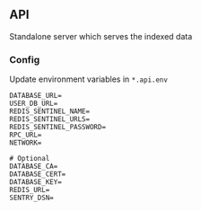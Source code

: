 ## API

Standalone server which serves the indexed data

### Config

Update environment variables in `*.api.env`

```
DATABASE_URL=
USER_DB_URL=
REDIS_SENTINEL_NAME=
REDIS_SENTINEL_URLS=
REDIS_SENTINEL_PASSWORD=
RPC_URL=
NETWORK=

# Optional
DATABASE_CA=
DATABASE_CERT=
DATABASE_KEY=
REDIS_URL=
SENTRY_DSN=
```
